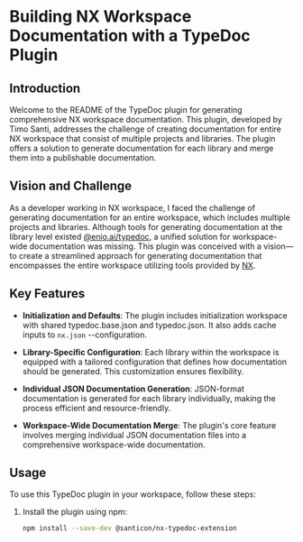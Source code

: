 # Building NX Workspace Documentation with a TypeDoc Plugin

## Introduction

Welcome to the README of the TypeDoc plugin for generating comprehensive NX workspace documentation. This plugin, developed by Timo Santi, addresses the challenge of creating documentation for entire NX workspace that consist of multiple projects and libraries. The plugin offers a solution to generate documentation for each library and merge them into a publishable documentation.

## Vision and Challenge

As a developer working in NX workspace, I faced the challenge of generating documentation for an entire workspace, which includes multiple projects and libraries. Although tools for generating documentation at the library level existed [@enio.ai/typedoc](https://github.com/enio-ireland/enio/tree/develop/packages/typedoc#readme), a unified solution for workspace-wide documentation was missing. This plugin was conceived with a vision—to create a streamlined approach for generating documentation that encompasses the entire workspace utilizing tools provided by [NX](https://nx.dev).

## Key Features

- **Initialization and Defaults**: The plugin includes initialization workspace with shared typedoc.base.json and typedoc.json. It also
  adds cache inputs to `nx.json` --configuration.

- **Library-Specific Configuration**: Each library within the workspace is equipped with a tailored configuration that defines how documentation should be generated. This customization ensures flexibility.

- **Individual JSON Documentation Generation**: JSON-format documentation is generated for each library individually, making the process efficient and resource-friendly.

- **Workspace-Wide Documentation Merge**: The plugin's core feature involves merging individual JSON documentation files into a comprehensive workspace-wide documentation.

## Usage

To use this TypeDoc plugin in your workspace, follow these steps:

1. Install the plugin using npm:
   ```bash
   npm install --save-dev @santicon/nx-typedoc-extension
   ```
